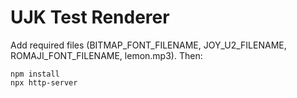 # UJK Test Renderer

Add required files (BITMAP_FONT_FILENAME, JOY_U2_FILENAME, ROMAJI_FONT_FILENAME, lemon.mp3). Then:

```
npm install
npx http-server
```

